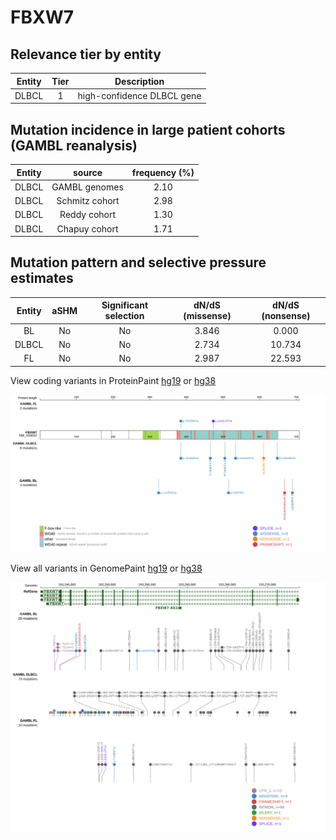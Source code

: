 # FBXW7

## Relevance tier by entity

|Entity|Tier|Description               |
|:------:|:----:|--------------------------|
|DLBCL |1   |high-confidence DLBCL gene|

## Mutation incidence in large patient cohorts (GAMBL reanalysis)

|Entity|source        |frequency (%)|
|:------:|:--------------:|:-------------:|
|DLBCL |GAMBL genomes |2.10         |
|DLBCL |Schmitz cohort|2.98         |
|DLBCL |Reddy cohort  |1.30         |
|DLBCL |Chapuy cohort |1.71         |

## Mutation pattern and selective pressure estimates

|Entity|aSHM|Significant selection|dN/dS (missense)|dN/dS (nonsense)|
|:------:|:----:|:---------------------:|:----------------:|:----------------:|
|BL    |No  |No                   |3.846           | 0.000          |
|DLBCL |No  |No                   |2.734           |10.734          |
|FL    |No  |No                   |2.987           |22.593          |



View coding variants in ProteinPaint [hg19](https://www.bcgsc.ca/downloads/morinlab/GAMBL/test/genes/FBXW7_protein.html)  or [hg38](https://www.bcgsc.ca/downloads/morinlab/GAMBL/test/genes/FBXW7_protein_hg38.html)

![image](images/proteinpaint/FBXW7_NM_033632.svg)

View all variants in GenomePaint [hg19](https://www.bcgsc.ca/downloads/morinlab/GAMBL/test/genes/FBXW7.html)  or [hg38](https://www.bcgsc.ca/downloads/morinlab/GAMBL/test/genes/FBXW7_hg38.html)

![image](images/proteinpaint/FBXW7.svg)

